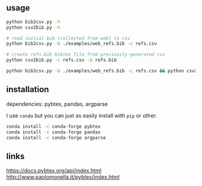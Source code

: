## usage


```bash
python bib2csv.py -h
python csv2bib.py -h
```
```bash
# read initial bib (collected from web) to csv
python bib2csv.py -b ./examples/web_refs.bib -c refs.csv

# create refs.bib bibtex file from previously-generated csv
python csv2bib.py -c refs.csv -b refs.bib
```

```bash
python bib2csv.py -b ./examples/web_refs.bib -c refs.csv && python csv2bib.py -c refs.csv -b refs.bib
```


## installation

dependencies: pybtex, pandas, argparse

I use `conda` but you can just as easily install with `pip` or other.

```bash
conda install -c conda-forge pybtex
conda install -c conda-forge pandas
conda install -c conda-forge argparse
```

## links

https://docs.pybtex.org/api/index.html
http://www.paolomonella.it/pybtex/index.html